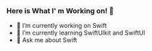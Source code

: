 ### Here is What I' m Working on! 👋



- 🔭 I’m currently working on Swift
- 🌱 I’m currently learning SwiftUIkit and SwiftUI
- 💬 Ask me about Swift
